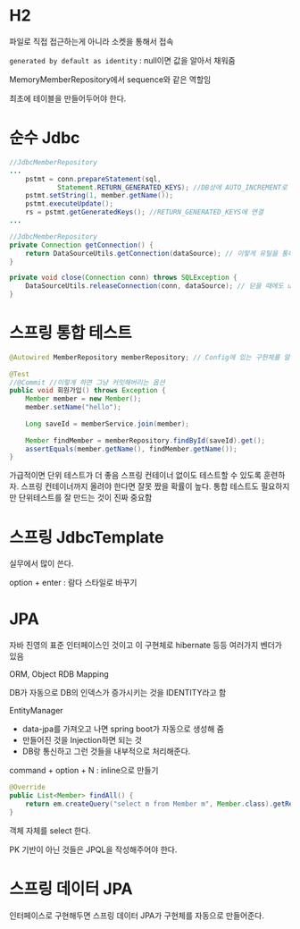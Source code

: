 # H2
파일로 직접 접근하는게 아니라 소켓을 통해서 접속

`generated by default as identity` : null이면 값을 알아서 채워줌

MemoryMemberRepository에서 sequence와 같은 역할임

최초에 테이블을 만들어두어야 한다.

# 순수 Jdbc
```java
//JdbcMemberRepository
...
	pstmt = conn.prepareStatement(sql,  
	        Statement.RETURN_GENERATED_KEYS); //DB상에 AUTO_INCREMENT로 인해 자동으로 생성되어진 key(=id)를 가져오는 쿼리  
	pstmt.setString(1, member.getName());  
	pstmt.executeUpdate();  
	rs = pstmt.getGeneratedKeys(); //RETURN_GENERATED_KEYS에 연결
...
```

```java
//JdbcMemberRepository
private Connection getConnection() {  
    return DataSourceUtils.getConnection(dataSource); // 이렇게 유틸을 통해 가져와야 트랜잭션을 유지시켜준다.  
}

private void close(Connection conn) throws SQLException {  
    DataSourceUtils.releaseConnection(conn, dataSource); // 닫을 때에도 util에 있는 릴리즈를 통해 닫아 주어야 한다.  
}
```

# 스프링 통합 테스트

```java
@Autowired MemberRepository memberRepository; // Config에 있는 구현체를 알아서 가져온다!  
  
@Test  
//@Commit //이렇게 하면 그냥 커밋해버리는 옵션  
public void 회원가입() throws Exception {  
    Member member = new Member();  
    member.setName("hello");  
  
    Long saveId = memberService.join(member);  
  
    Member findMember = memberRepository.findById(saveId).get();  
    assertEquals(member.getName(), findMember.getName());  
}
```

가급적이면 단위 테스트가 더 좋음
스프링 컨테이너 없이도 테스트할 수 있도록 훈련하자.
스프링 컨테이너까지 올려야 한다면 잘못 짰을 확률이 높다.
통합 테스트도 필요하지만 단위테스트를 잘 만드는 것이 진짜 중요함 

# 스프링 JdbcTemplate
실무에서 많이 쓴다.

option + enter : 람다 스타일로 바꾸기

# JPA
자바 진영의 표준 인터페이스인 것이고 이 구현체로 hibernate 등등 여러가지 벤더가 있음

ORM, Object RDB Mapping 
 
DB가 자동으로 DB의 인덱스가 증가시키는 것을 IDENTITY라고 함

EntityManager
- data-jpa를 가져오고 나면 spring boot가 자동으로 생성해 줌
- 만들어진 것을 Injection하면 되는 것
- DB랑 통신하고 그런 것들을 내부적으로 처리해준다.

command + option + N : inline으로 만들기

```java
@Override  
public List<Member> findAll() {  
    return em.createQuery("select m from Member m", Member.class).getResultList();  
}
```

객체 자체를 select 한다.

PK 기반이 아닌 것들은 JPQL을 작성해주어야 한다.

# 스프링 데이터 JPA

인터페이스로 구현해두면 스프링 데이터 JPA가 구현체를 자동으로 만들어준다.